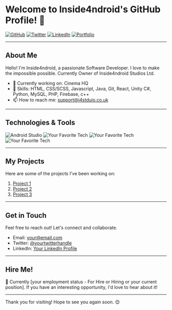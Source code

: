 # Welcome to Inside4ndroid's GitHub Profile! 👋

[![GitHub](https://img.shields.io/github/followers/Inside4ndroid?label=Follow&style=social)](https://github.com/Inside4ndroid)
[![Twitter](https://img.shields.io/twitter/follow/Inside_4ndroid?style=social)](https://twitter.com/Inside_4ndroid)
[![LinkedIn](https://img.shields.io/badge/LinkedIn-Connect-blue)](https://www.linkedin.com/in/robert-ward-8295782b6)
[![Portfolio](https://img.shields.io/badge/Portfolio-View%20My%20Portfolio-green)](https://portfolio.ddns.me/)

---

## About Me

Hello! I'm Inside4ndroid, a passionate Software Developer. I love to make the impossible possible. Currently Owner of Inside4ndroid Studios Ltd.

- 💼 Currently working on: Cinema HQ
- 🌱 Skills: HTML, CSS/SCSS, Javascript, Java, Git, React, Unity C#, Python, MySQL, PHP, Firebase, c++
- 📫 How to reach me: support@i4stduio.co.uk

---

## Technologies & Tools

![Android Studio](https://img.shields.io/badge/Tech-Tool-blue)
![Your Favorite Tech](https://img.shields.io/badge/Tech-Tool-orange)
![Your Favorite Tech](https://img.shields.io/badge/Tech-Tool-green)
![Your Favorite Tech](https://img.shields.io/badge/Tech-Tool-yellow)

---

## My Projects

Here are some of the projects I've been working on:

1. [Project 1](link-to-project)
2. [Project 2](link-to-project)
3. [Project 3](link-to-project)

---

## Get in Touch

Feel free to reach out! Let's connect and collaborate.

- Email: your@email.com
- Twitter: [@yourtwitterhandle](https://twitter.com/yourtwitterhandle)
- LinkedIn: [Your LinkedIn Profile](https://www.linkedin.com/in/yourlinkedinprofile)

---

## Hire Me!

👀 Currently [your employment status - For Hire or Hiring or your current position]. If you have an interesting opportunity, I'd love to hear about it!

---

Thank you for visiting! Hope to see you again soon. 😊
